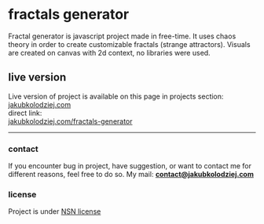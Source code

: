 # fractals generator
Fractal generator is javascript project made in free-time. It uses chaos theory in order to create customizable fractals (strange attractors). Visuals are created on canvas with 2d context, no libraries were used.

## live version
Live version of project is available on this page in projects section:\
[jakubkolodziej.com](https://www.jakubkolodziej.com 'homepage')\
direct link:\
[jakubkolodziej.com/fractals-generator](https://www.jakubkolodziej.com/fractals-generator 'direct project link')

------------

### contact
If you encounter bug in project, have suggestion, or want to contact me for different reasons, feel free to do so.
My mail: **contact@jakubkolodziej.com**

### license
Project is under [NSN license](LICENSE.md)
